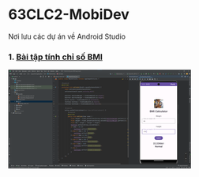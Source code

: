 # 63CLC2-MobiDev
Nơi lưu các dự án về Android Studio
### 1. [Bài tập tính chỉ số BMI](./BMI/app/src/main/java/com/nguyenhoangbaophuc/bmi/MainActivity.java)

<img src = "./BMI/app/src/main/res/drawable/img.png" max-width = "1000">